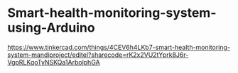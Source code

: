 # Smart-health-monitoring-system-using-Arduino


https://www.tinkercad.com/things/4CEV6h4LKb7-smart-health-monitoring-system-mandiproject/editel?sharecode=rK2x2VU2tYprk8J6r-VgpRLKqoTyNSKQa1ArbolphGA
